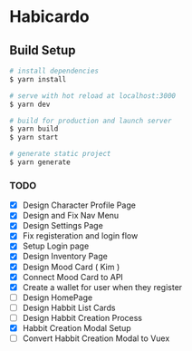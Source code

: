 # Habicardo

## Build Setup

```bash
# install dependencies
$ yarn install

# serve with hot reload at localhost:3000
$ yarn dev

# build for production and launch server
$ yarn build
$ yarn start

# generate static project
$ yarn generate
```

### TODO

- [x] Design Character Profile Page
- [x] Design and Fix Nav Menu
- [x] Design Settings Page
- [x] Fix registeration and login flow
- [x] Setup Login page
- [x] Design Inventory Page
- [x] Design Mood Card ( Kim )
- [x] Connect Mood Card to API
- [x] Create a wallet for user when they register
- [ ] Design HomePage
- [ ] Design Habbit List Cards
- [ ] Design Habbit Creation Process
- [x] Habbit Creation Modal Setup
- [ ] Convert Habbit Creation Modal to Vuex
